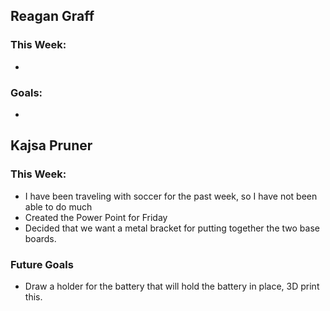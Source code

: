 ## Reagan Graff
### This Week:
- 
### Goals:
- 

## Kajsa Pruner
### This Week:
- I have been traveling with soccer for the past week, so I have not been able to do much
- Created the Power Point for Friday
- Decided that we want a metal bracket for putting together the two base boards.
### Future Goals
- Draw a holder for the battery that will hold the battery in place, 3D print this.
